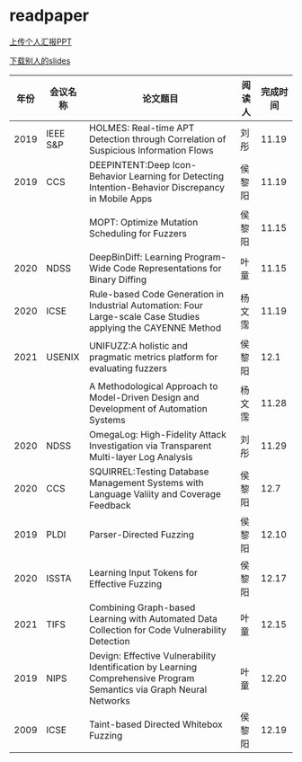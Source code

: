 # readpaper

[上传个人汇报PPT](http://xzc.cn/kyT0GViO0E)

[下载别人的slides](https://pan.baidu.com/s/1tKvzqQpuE9TztrE7c6xC3g)

| 年份 | 会议名称 | 论文题目                                                     | 阅读人 | 完成时间 |
| ---- | -------- | ------------------------------------------------------------ | ------ | -------- |
| 2019 | IEEE S&P | HOLMES: Real-time APT Detection through Correlation of Suspicious Information Flows | 刘彤   | 11.19    |
| 2019 | CCS      | DEEPINTENT:Deep Icon-Behavior Learning for Detecting Intention-Behavior Discrepancy in Mobile Apps | 侯黎阳 | 11.19    |
|      |          | MOPT: Optimize Mutation Scheduling for Fuzzers               | 侯黎阳 | 11.15    |
| 2020 | NDSS     | DeepBinDiff: Learning Program-Wide Code Representations for Binary Diffing | 叶童   | 11.15    |
| 2020 | ICSE     | Rule-based Code Generation in Industrial Automation: Four Large-scale Case Studies applying the CAYENNE Method | 杨文霈 | 11.19    |
| 2021 | USENIX   | UNIFUZZ:A holistic and pragmatic metrics platform for evaluating fuzzers | 侯黎阳 | 12.1     |
|      |          | A Methodological Approach to Model-Driven Design and Development of Automation Systems | 杨文霈 | 11.28    |
| 2020 | NDSS     | OmegaLog: High-Fidelity Attack Investigation via Transparent Multi-layer Log Analysis | 刘彤   | 11.29    |
| 2020 | CCS      | SQUIRREL:Testing Database Management Systems with Language Valiity and Coverage Feedback | 侯黎阳 | 12.7     |
| 2019 | PLDI     | Parser-Directed Fuzzing                                      | 侯黎阳 | 12.10     |
| 2020 | ISSTA    | Learning Input Tokens for Effective Fuzzing                                      | 侯黎阳 | 12.17     |
| 2021 | TIFS     | Combining Graph-based Learning with Automated Data Collection for Code Vulnerability Detection | 叶童 | 12.15 |
| 2019 | NIPS     | Devign: Effective Vulnerability Identification by Learning Comprehensive Program Semantics via Graph Neural Networks | 叶童 | 12.20 |
| 2009 | ICSE     | Taint-based Directed Whitebox Fuzzing                                      | 侯黎阳 | 12.19     |
